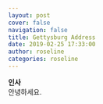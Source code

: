 ```yaml
---
layout: post
cover: false
navigation: false
title: Gettysburg Address
date: 2019-02-25 17:33:00
author: roseline
categories: roseline
---
```


**인사**
<br>
안녕하세요.
